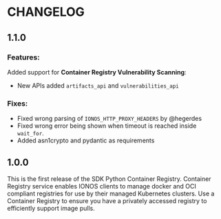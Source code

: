 # CHANGELOG

## 1.1.0
### Features:
Added support for **Container Registry Vulnerability Scanning**:
- New APIs added `artifacts_api` and `vulnerabilities_api`

### Fixes:
- Fixed wrong parsing of `IONOS_HTTP_PROXY_HEADERS` by @hegerdes
- Fixed wrong error being shown when timeout is reached inside `wait_for`.
- Added asn1crypto and pydantic as requirements

## 1.0.0
This is the first release of the SDK Python Container Registry. Container Registry service enables IONOS clients to manage docker and OCI compliant registries for use by their managed Kubernetes clusters. Use a Container Registry to ensure you have a privately accessed registry to efficiently support image pulls.
